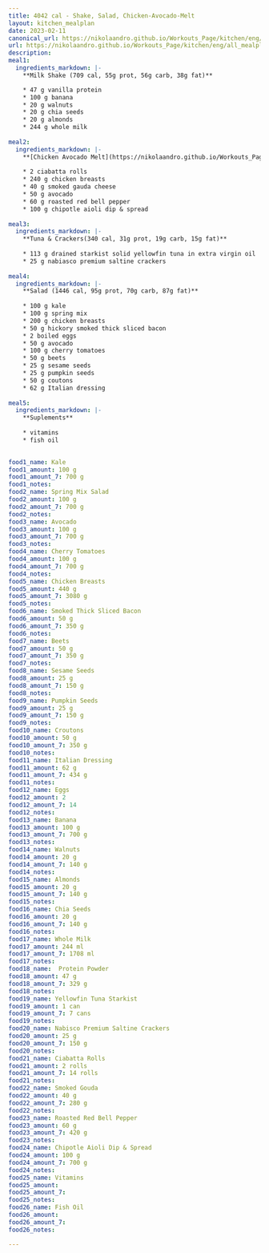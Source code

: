 ```yaml
---
title: 4042 cal - Shake, Salad, Chicken-Avocado-Melt
layout: kitchen_mealplan
date: 2023-02-11
canonical_url: https://nikolaandro.github.io/Workouts_Page/kitchen/eng/all_mealplans/4042/
url: https://nikolaandro.github.io/Workouts_Page/kitchen/eng/all_mealplans/4042/
description: 
meal1: 
  ingredients_markdown: |-
    **Milk Shake (709 cal, 55g prot, 56g carb, 38g fat)**

    * 47 g vanilla protein
    * 100 g banana
    * 20 g walnuts
    * 20 g chia seeds
    * 20 g almonds
    * 244 g whole milk
    
meal2: 
  ingredients_markdown: |-
    **[Chicken Avocado Melt](https://nikolaandro.github.io/Workouts_Page/kitchen/eng/recipes/main_meals/2022-12-23-chicken-avocado-melt/) (2 sandwiches) (1548 cal, 81g prot, 95g carb, 94g fat)**
    
    * 2 ciabatta rolls
    * 240 g chicken breasts
    * 40 g smoked gauda cheese
    * 50 g avocado
    * 60 g roasted red bell pepper
    * 100 g chipotle aioli dip & spread
    
meal3: 
  ingredients_markdown: |-
    **Tuna & Crackers(340 cal, 31g prot, 19g carb, 15g fat)**
    
    * 113 g drained starkist solid yellowfin tuna in extra virgin oil
    * 25 g nabiasco premium saltine crackers
    
meal4:
  ingredients_markdown: |-
    **Salad (1446 cal, 95g prot, 70g carb, 87g fat)**
    
    * 100 g kale
    * 100 g spring mix
    * 200 g chicken breasts
    * 50 g hickory smoked thick sliced bacon
    * 2 boiled eggs
    * 50 g avocado
    * 100 g cherry tomatoes
    * 50 g beets
    * 25 g sesame seeds
    * 25 g pumpkin seeds
    * 50 g coutons
    * 62 g Italian dressing
   
meal5:
  ingredients_markdown: |-
    **Suplements**
    
    * vitamins
    * fish oil
    

food1_name: Kale
food1_amount: 100 g
food1_amount_7: 700 g
food1_notes:
food2_name: Spring Mix Salad
food2_amount: 100 g
food2_amount_7: 700 g
food2_notes:
food3_name: Avocado
food3_amount: 100 g
food3_amount_7: 700 g
food3_notes: 
food4_name: Cherry Tomatoes
food4_amount: 100 g
food4_amount_7: 700 g  
food4_notes:
food5_name: Chicken Breasts
food5_amount: 440 g
food5_amount_7: 3080 g
food5_notes:
food6_name: Smoked Thick Sliced Bacon 
food6_amount: 50 g
food6_amount_7: 350 g
food6_notes:
food7_name: Beets
food7_amount: 50 g
food7_amount_7: 350 g
food7_notes:
food8_name: Sesame Seeds
food8_amount: 25 g
food8_amount_7: 150 g
food8_notes: 
food9_name: Pumpkin Seeds
food9_amount: 25 g
food9_amount_7: 150 g
food9_notes:
food10_name: Croutons
food10_amount: 50 g
food10_amount_7: 350 g
food10_notes: 
food11_name: Italian Dressing
food11_amount: 62 g
food11_amount_7: 434 g
food11_notes: 
food12_name: Eggs
food12_amount: 2
food12_amount_7: 14
food12_notes:
food13_name: Banana
food13_amount: 100 g
food13_amount_7: 700 g
food13_notes:
food14_name: Walnuts
food14_amount: 20 g
food14_amount_7: 140 g
food14_notes:
food15_name: Almonds
food15_amount: 20 g
food15_amount_7: 140 g
food15_notes:
food16_name: Chia Seeds
food16_amount: 20 g
food16_amount_7: 140 g
food16_notes:
food17_name: Whole Milk
food17_amount: 244 ml
food17_amount_7: 1708 ml
food17_notes:
food18_name:  Protein Powder
food18_amount: 47 g
food18_amount_7: 329 g
food18_notes: 
food19_name: Yellowfin Tuna Starkist
food19_amount: 1 can
food19_amount_7: 7 cans
food19_notes:
food20_name: Nabisco Premium Saltine Crackers
food20_amount: 25 g
food20_amount_7: 150 g
food20_notes:
food21_name: Ciabatta Rolls
food21_amount: 2 rolls
food21_amount_7: 14 rolls
food21_notes:
food22_name: Smoked Gouda
food22_amount: 40 g 
food22_amount_7: 280 g
food22_notes:
food23_name: Roasted Red Bell Pepper
food23_amount: 60 g
food23_amount_7: 420 g
food23_notes:
food24_name: Chipotle Aioli Dip & Spread
food24_amount: 100 g
food24_amount_7: 700 g
food24_notes:
food25_name: Vitamins
food25_amount: 
food25_amount_7: 
food25_notes:
food26_name: Fish Oil
food26_amount: 
food26_amount_7: 
food26_notes:

---
```

